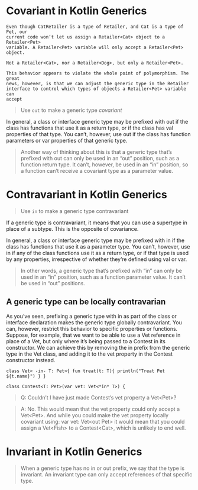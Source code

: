 # Covariant in Kotlin Generics

    Even though CatRetailer is a type of Retailer, and Cat is a type of Pet, our
    current code won’t let us assign a Retailer<Cat> object to a Retailer<Pet>
    variable. A Retailer<Pet> variable will only accept a Retailer<Pet> object.
    
    Not a Retailer<Cat>, nor a Retailer<Dog>, but only a Retailer<Pet>.
    
    This behavior appears to violate the whole point of polymorphism. The great
    news, however, is that we can adjust the generic type in the Retailer
    interface to control which types of objects a Retailer<Pet> variable can
    accept
> Use `out` to make a generic type *covariant*

In general, a class or interface generic type may be prefixed with out if the class
has functions that use it as a return type, or if the class has val properties of that
type. You can’t, however, use out if the class has function parameters or var
properties of that generic type.

> Another way of thinking about this is that a generic type that’s prefixed with out can only be used in an
“out” position, such as a function return type. It can’t, however, be used in an “in” position, so a function
can’t receive a covariant type as a parameter value.


# Contravariant in Kotlin Generics

> Use `in` to make a generic type contravariant

If a generic type is contravariant, it means that you can use a supertype in
place of a subtype. This is the opposite of covariance.

In general, a class or interface generic type may be prefixed with in if the class
has functions that use it as a parameter type. You can’t, however, use in if any
of the class functions use it as a return type, or if that type is used by any
properties, irrespective of whether they’re defined using val or var.

> In other words, a generic type that’s prefixed with “in” can only be used in an “in” position, such as a
function parameter value. It can’t be used in “out” positions.

## A generic type can be locally contravarian

As you’ve seen, prefixing a generic type with in as part of the class or interface
declaration makes the generic type globally contravariant. You can, however,
restrict this behavior to specific properties or functions.
Suppose, for example, that we want to be able to use a Vet<Pet> reference in
place of a Vet<Cat>, but only where it’s being passed to a Contest<Cat> in its constructor. We can achieve this by removing the in prefix from the generic
type in the Vet class, and adding it to the vet property in the Contest
constructor instead.

`class Vet< -in- T: Pet>{
fun treat(t: T){
println("Treat Pet ${t.name}")
}
}`

`class Contest<T: Pet>(var vet: Vet<*in* T>) {`

> Q: Couldn’t I have just made Contest’s vet property a Vet\<Pet>? 

> A: No. This would mean that the vet property could only accept a
Vet\<Pet>. And while you could make the vet property locally covariant
using:
var vet: Vet\<out Pet>
it would mean that you could assign a Vet\<Fish> to a Contest\<Cat>, which
is unlikely to end well.

# Invariant in Kotlin Generics

> When a generic type has no in or out prefix, we say that the type is invariant.
An invariant type can only accept references of that specific type.